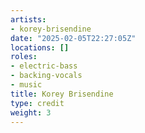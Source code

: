 ```yaml
---
artists:
- korey-brisendine
date: "2025-02-05T22:27:05Z"
locations: []
roles:
- electric-bass
- backing-vocals
- music
title: Korey Brisendine
type: credit
weight: 3
---
```

